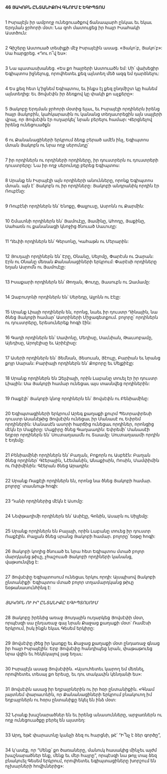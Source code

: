 **46 ՅԱԿՈԲՆ ԸՆՏԱՆԻՔՈՎ ԳՆՈՒՄ Է ԵԳԻՊՏՈՍ**

\
1 Իսրայէլն իր ամբողջ ունեցուածքով ճանապարհ ընկաւ եւ եկաւ Երդման ջրհորի մօտ: Նա զոհ մատուցեց իր հայր Իսահակի Աստծուն:

\
2 Գիշերը Աստուած տեսիլքի մէջ Իսրայէլին ասաց. «Յակո՛բ, Յակո՛բ»: Սա հարցրեց. «Դու ո՞վ ես»:

\
3 Նա պատասխանեց. «Ես քո հայրերի Աստուածն եմ: Մի՛ վախեցիր Եգիպտոս իջնելուց, որովհետեւ քեզ այնտեղ մեծ ազգ եմ դարձնելու:

\
4 Ես քեզ հետ կ՚իջնեմ Եգիպտոս, եւ ինքս էլ քեզ ընդմիշտ կը հանեմ այնտեղից: Եւ Յովսէփն իր ձեռքով կը փակի քո աչքերը»:

\
5 Յակոբը Երդման ջրհորի մօտից ելաւ, եւ Իսրայէլի որդիներն իրենց հայր Յակոբին, կահկարասին ու կանանց տեղաւորեցին այն սայլերի վրայ, որ Յովսէփն էր ուղարկել՝ նրան բերելու համար: Վերցնելով իրենց ունեցուածքն

\
6 ու Քանանացիների երկրում ձեռք բերած ամէն ինչ, Եգիպտոս մտան Յակոբն ու նրա ողջ սերունդը՝

\
7 իր որդիներն ու որդիների որդիները, իր դուստրերն ու դուստրերի դուստրերը: Նա իր ողջ սերունդը բերեց Եգիպտոս:

\
8 Սրանք են Իսրայէլի այն որդիների անունները, որոնք Եգիպտոս մտան. այն է՝ Յակոբն ու իր որդիները: Յակոբի անդրանիկ որդին էր Ռուբէնը:

\
9 Ռուբէնի որդիներն են՝ Ենոքը, Փալլուսը, Ասրոնն ու Քարմին:

\
10 Շմաւոնի որդիներն են՝ Յամուէլը, Յամինը, Ահոդը, Յաքինը, Սահառն ու քանանացի կնոջից ծնուած Սաւուղը:

\
11 Ղեւիի որդիներն են՝ Գերսոնը, Կահաթն ու Մերարին:

\
12 Յուդայի որդիներն են՝ Էրը, Օնանը, Սելոմը, Փարէսն ու Զարան: Էրն ու Օնանը մեռան Քանանացիների երկրում: Փարէսի որդիները եղան Ասրոմն ու Յամուէլը:

\
13 Իսաքարի որդիներն են՝ Թողան, Փուդը, Յասուբն ու Զամամը:

\
14 Զաբուղոնի որդիներն են՝ Սերեդը, Ալլոնն ու Էէլը:

\
15 Սրանք Լիայի որդիներն են, որոնց, նաեւ իր դուստր Դինային, նա ծնեց Յակոբի համար՝ Ասորիների Միջագետքում. բոլորը՝ որդիներն ու դուստրերը, երեսուներեք հոգի էին:

\
16 Գադի որդիներն են՝ Սափոնը, Մեդիսը, Սաւնիան, Թաւսոբամը, Այեդիսը, Արոյէլիսը եւ Արիէլիսը:

\
17 Ասերի որդիներն են՝ Յեմնան, Յեսուան, Յէուլը, Բարիան եւ նրանց քոյր Սարան: Բարիայի որդիներն են՝ Քոբորը եւ Մելքիէլը:

\
18 Սրանք որդիներն են Զելփայի, որին Լաբանը տուել էր իր դուստր Լիային: Սա Յակոբի համար ունեցաւ այս տասնվեց որդիներին:

\
19 Ռաքէլի՝ Յակոբի կնոջ որդիներն են՝ Յովսէփն ու Բենիամինը:

\
20 Եգիպտացիների երկրում Արեգ քաղաքի քուրմ Պետրափրեսի դուստր Ասանէթից Յովսէփն ունեցաւ իր Մանասէ ու Եփրեմ որդիներին: Մանասէն ասորի հարճից ունեցաւ որդիներ, որոնցից մէկն էր Մաքիրը: Մաքիրը ծնեց Գաղաադին: Եփրեմի՝ Մանասէի եղբօր որդիներն են՝ Սուտաղաամն ու Տաամը: Սուտաղաամի որդին է Եդեմը:

\
21 Բենիամինի որդիներն են՝ Բաղան, Բոքորն ու Ասբեէն: Բաղան ծնեց որդիներ՝ Գէերային, Նէեմանին, Անաքիսին, Ռոսին, Մամփիմին ու Ոփիմինին: Գէերան ծնեց Արադին:

\
22 Սրանք Ռաքէլի որդիներն են, որոնց նա ծնեց Յակոբի համար. բոլորը՝ տասնութ հոգի:

\
23 Դանի որդիներից մէկն է Ասոմը:

\
24 Նեփթաղիմի որդիներն են՝ Ասիէլը, Գոնին, Ասարն ու Սիլլեմը:

\
25 Սրանք որդիներն են Բալայի, որին Լաբանը տուեց իր դուստր Ռաքէլին. Բալլան ծնեց սրանց Յակոբի համար. բոլորը՝ եօթը հոգի:

\
26 Յակոբի կողից ծնուած եւ նրա հետ Եգիպտոս մտած բոլոր մարդկանց թիւը, չհաշուած Յակոբի որդիների կանանց, վաթսունվեց է:

\
27 Յովսէփը Եգիպտոսում ունեցաւ երկու որդի: Այսպիսով Յակոբի ընտանիքի՝ Եգիպտոս մտած բոլոր տղամարդկանց թիւը եօթանասունհինգ է:

\
_ՅԱԿՈԲՆ ՈՒ ԻՐ ԸՆՏԱՆԻՔԸ ԵԳԻՊՏՈՍՈՒՄ_

\
28 Յակոբը իրենից առաջ Յուդային ուղարկեց Յովսէփի մօտ, որպէսզի սա ընդառաջ գայ նրան Քաջաց քաղաքի մօտ՝ Ռամէսի երկրում, իսկ ինքն եկաւ Գեսեմ երկիրը:

\
29 Յովսէփը լծեց իր կառքը եւ Քաջաց քաղաքի մօտ ընդառաջ գնաց իր հայր Իսրայէլին: Երբ Յովսէփը հանդիպեց նրան, փաթաթուեց նրա վզին եւ հեկեկալով լաց եղաւ:

\
30 Իսրայէլն ասաց Յովսէփին. «Այսուհետեւ կարող եմ մեռնել, որովհետեւ տեսայ քո երեսը, եւ դու տակաւին կենդանի ես»:

\
31 Յովսէփն ասաց իր եղբայրներին ու իր հօր ընտանիքին. «Գնամ յայտնեմ փարաւոնին, որ Քանանացիների երկրում բնակուող իմ եղբայրներն ու հօրս ընտանիքը եկել են ինձ մօտ:

\
32 Նրանք խաշնարածներ են եւ իրենց անասունները, արջառներն ու ողջ ունեցուածքը բերել են այստեղ:

\
33 Արդ, եթէ փարաւոնը կանչի ձեզ ու հարցնի, թէ՝ “Ի՞նչ է ձեր գործը”,

\
34 կ՚ասէք, որ “Մենք՝ քո ծառաները, մանուկ հասակից մինչեւ այժմ խաշնարածներ ենք, մենք եւ մեր հայրը”, որպէսզի նա թոյլ տայ ձեզ բնակուել Գեսեմ երկրում, որովհետեւ եգիպտացիները խորշում են ոչխարների հովիւներից»:

